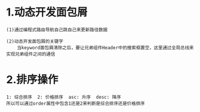 # 1.动态开发面包屑

    (1)通过编程式路由导航自己跳自己来更新路径数据
    
    (2)动态开发面包屑的关键字
        当keyword面包屑清除之后，要让兄弟组件Header中的搜索框置空，这里通过全局总线来实现兄弟组件之间的通信

# 2.排序操作

    1: 综合排序  2: 价格排序  asc: 升序  desc: 降序
    所以可以通过order属性中包含1还是2来判断是综合排序还是价格排序